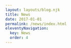 ```yaml
---
layout: layouts/blog.njk
title: News
date: 2017-01-01
permalink: /news/index.html
eleventyNavigation:
  key: News
  order: 4
---
```

